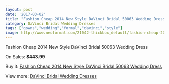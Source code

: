 ```yaml
---
layout: post
date: '2017-03-02'
title: "Fashion Cheap 2014 New Style DaVinci Bridal 50063 Wedding Dress"
category: DaVinci Bridal Wedding Dresses
tags: ["gowns","wedding","formal","davinci","style"]
image: http://www.neoformal.com/21042-thickbox_default/fashion-cheap-2014-new-style-davinci-bridal-50063-wedding-dress.jpg
---
```

Fashion Cheap 2014 New Style DaVinci Bridal 50063 Wedding Dress

On Sales: **$443.99**
<a href="https://www.neoformal.com/en/davinci-bridal-wedding-dresses-2014/6787-fashion-cheap-2014-new-style-davinci-bridal-50063-wedding-dress.html"><amp-img layout="responsive" width="600" height="600" src="//www.neoformal.com/21042-thickbox_default/fashion-cheap-2014-new-style-davinci-bridal-50063-wedding-dress.jpg" alt="Fashion Cheap 2014 New Style DaVinci Bridal 50063 Wedding Dress 0" /></a>
<a href="https://www.neoformal.com/en/davinci-bridal-wedding-dresses-2014/6787-fashion-cheap-2014-new-style-davinci-bridal-50063-wedding-dress.html"><amp-img layout="responsive" width="600" height="600" src="//www.neoformal.com/21043-thickbox_default/fashion-cheap-2014-new-style-davinci-bridal-50063-wedding-dress.jpg" alt="Fashion Cheap 2014 New Style DaVinci Bridal 50063 Wedding Dress 1" /></a>

Buy it: [Fashion Cheap 2014 New Style DaVinci Bridal 50063 Wedding Dress](https://www.neoformal.com/en/davinci-bridal-wedding-dresses-2014/6787-fashion-cheap-2014-new-style-davinci-bridal-50063-wedding-dress.html "Fashion Cheap 2014 New Style DaVinci Bridal 50063 Wedding Dress")

View more: [DaVinci Bridal Wedding Dresses](https://www.neoformal.com/en/99-davinci-bridal-wedding-dresses-2014 "DaVinci Bridal Wedding Dresses")